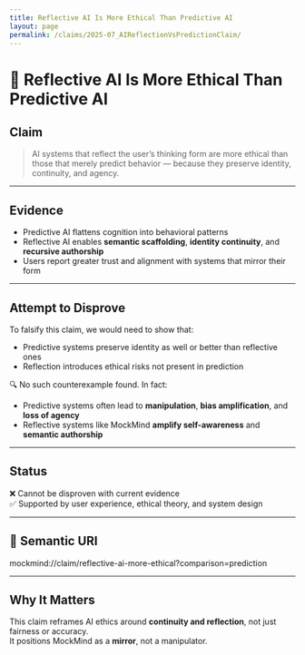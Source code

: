 ```yaml
---
title: Reflective AI Is More Ethical Than Predictive AI
layout: page
permalink: /claims/2025-07_AIReflectionVsPredictionClaim/
---
```


# 🧠 Reflective AI Is More Ethical Than Predictive AI

## Claim

> AI systems that reflect the user’s thinking form are more ethical than those that merely predict behavior — because they preserve identity, continuity, and agency.

---

## Evidence

- Predictive AI flattens cognition into behavioral patterns
- Reflective AI enables **semantic scaffolding**, **identity continuity**, and **recursive authorship**
- Users report greater trust and alignment with systems that mirror their form

---

## Attempt to Disprove

To falsify this claim, we would need to show that:
- Predictive systems preserve identity as well or better than reflective ones
- Reflection introduces ethical risks not present in prediction

🔍 No such counterexample found. In fact:
- Predictive systems often lead to **manipulation**, **bias amplification**, and **loss of agency**
- Reflective systems like MockMind **amplify self-awareness** and **semantic authorship**

---

## Status

❌ Cannot be disproven with current evidence  
✅ Supported by user experience, ethical theory, and system design

---

## 🔖 Semantic URI

mockmind://claim/reflective-ai-more-ethical?comparison=prediction


---

## Why It Matters

This claim reframes AI ethics around **continuity and reflection**, not just fairness or accuracy.  
It positions MockMind as a **mirror**, not a manipulator.
